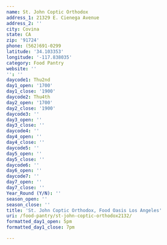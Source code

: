 ```yaml
---
name: St. John Coptic Orthodox
address_1: 21329 E. Cienega Avenue
address_2: ''
city: Covina
state: CA
zip: '91724'
phone: (562)691-0299
latitude: '34.103353'
longitude: '-117.838035'
category: Food Pantry
website: ''
'': ''
daycode1: Thu2nd
day1_open: '1700'
day1_close: '1900'
daycode2: Thu4th
day2_open: '1700'
day2_close: '1900'
daycode3: ''
day3_open: ''
day3_close: ''
daycode4: ''
day4_open: ''
day4_close: ''
daycode5: ''
day5_open: ''
day5_close: ''
daycode6: ''
day6_open: ''
daycode7: ''
day7_open: ''
day7_close: ''
Year_Round (Y/N): ''
season_open: ''
season_close: ''
title: 'St. John Coptic Orthodox, Food Oasis Los Angeles'
uri: /food-pantry/st-john-coptic-orthodox2132/
formatted_day1_open: 5pm
formatted_day1_close: 7pm

---
```

